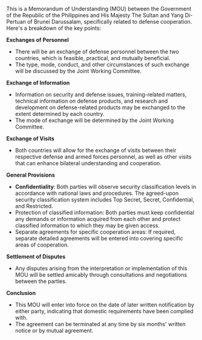 This is a Memorandum of Understanding (MOU) between the Government of the Republic of the Philippines and His Majesty The Sultan and Yang Di-Pertuan of Brunei Darussalam, specifically related to defense cooperation. Here's a breakdown of the key points:

**Exchanges of Personnel**

* There will be an exchange of defense personnel between the two countries, which is feasible, practical, and mutually beneficial.
* The type, mode, conduct, and other circumstances of such exchange will be discussed by the Joint Working Committee.

**Exchange of Information**

* Information on security and defense issues, training-related matters, technical information on defense products, and research and development on defense-related products may be exchanged to the extent determined by each country.
* The mode of exchange will be determined by the Joint Working Committee.

**Exchange of Visits**

* Both countries will allow for the exchange of visits between their respective defense and armed forces personnel, as well as other visits that can enhance bilateral understanding and cooperation.

**General Provisions**

* **Confidentiality**: Both parties will observe security classification levels in accordance with national laws and procedures. The agreed-upon security classification system includes Top Secret, Secret, Confidential, and Restricted.
* Protection of classified information: Both parties must keep confidential any demands or information acquired from each other and protect classified information to which they may be given access.
* Separate agreements for specific cooperation areas: If required, separate detailed agreements will be entered into covering specific areas of cooperation.

**Settlement of Disputes**

* Any disputes arising from the interpretation or implementation of this MOU will be settled amicably through consultations and negotiations between the parties.

**Conclusion**

* This MOU will enter into force on the date of later written notification by either party, indicating that domestic requirements have been complied with.
* The agreement can be terminated at any time by six months' written notice or by mutual agreement.